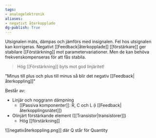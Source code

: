 ```yaml
---
tags: 
- analogelektronik
aliases: 
- negativt återkopplade
dg-publish: True
---
```

Utsignalen mäts, dämpas och jämförs med insignalen. Fel hos utsignalen kan korrigeras. Negativt [[Feedback|återkopplade]] [[förstärkare]] ger stabilare [[Förstärkning]] mot parametervariationer. Men de kan behöva frekvenskompenseras för att fås stabila.	

> Hög [[Förstärkning]] byts mot god linjäritet!


"Minus till plus och plus till minus så blir det negativ [[Feedback|återkoppling]]"

Består av:
- Linjär och noggrann dämpning
	- [[Passiva komponenter]]: R, C och L (i [[Feedback|återkopplingsnätet]])
- Olinjärt förstärkande element ([[Transistor|transistorer]])
	- Hög [[förstärkning]]

![[negativåterkoppling.png]]
där Q står för Quantity